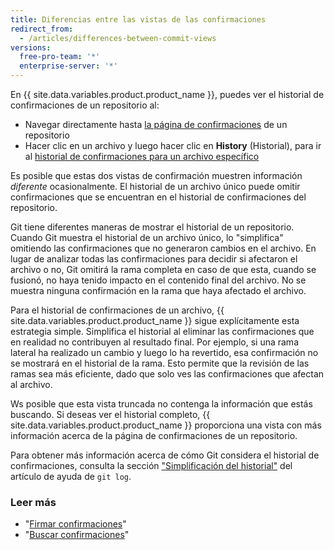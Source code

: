 ```yaml
---
title: Diferencias entre las vistas de las confirmaciones
redirect_from:
  - /articles/differences-between-commit-views
versions:
  free-pro-team: '*'
  enterprise-server: '*'
---
```


En {{ site.data.variables.product.product_name }}, puedes ver el historial de confirmaciones de un repositorio al:

- Navegar directamente hasta [la página de confirmaciones](https://github.com/mozilla/rust/commits/master) de un repositorio
- Hacer clic en un archivo y luego hacer clic en **History** (Historial), para ir al [historial de confirmaciones para un archivo específico](https://github.com/mozilla/rust/commits/master/README.md)

Es posible que estas dos vistas de confirmación muestren información _diferente_ ocasionalmente. El historial de un archivo único puede omitir confirmaciones que se encuentran en el historial de confirmaciones del repositorio.

Git tiene diferentes maneras de mostrar el historial de un repositorio. Cuando Git muestra el historial de un archivo único, lo "simplifica" omitiendo las confirmaciones que no generaron cambios en el archivo. En lugar de analizar todas las confirmaciones para decidir si afectaron el archivo o no, Git omitirá la rama completa en caso de que esta, cuando se fusionó, no haya tenido impacto en el contenido final del archivo. No se muestra ninguna confirmación en la rama que haya afectado el archivo.

Para el historial de confirmaciones de un archivo, {{ site.data.variables.product.product_name }} sigue explícitamente esta estrategia simple. Simplifica el historial al eliminar las confirmaciones que en realidad no contribuyen al resultado final. Por ejemplo, si una rama lateral ha realizado un cambio y luego lo ha revertido, esa confirmación no se mostrará en el historial de la rama. Esto permite que la revisión de las ramas sea más eficiente, dado que solo ves las confirmaciones que afectan al archivo.

Ws posible que esta vista truncada no contenga la información que estás buscando. Si deseas ver el historial completo, {{ site.data.variables.product.product_name }} proporciona una vista con más información acerca de la página de confirmaciones de un repositorio.

Para obtener más información acerca de cómo Git considera el historial de confirmaciones, consulta la sección [ "Simplificación del historial"](https://git-scm.com/docs/git-log#_history_simplification) del artículo de ayuda de `git log`.

### Leer más

- "[Firmar confirmaciones](/articles/signing-commits)"
- "[Buscar confirmaciones](/articles/searching-commits)"
